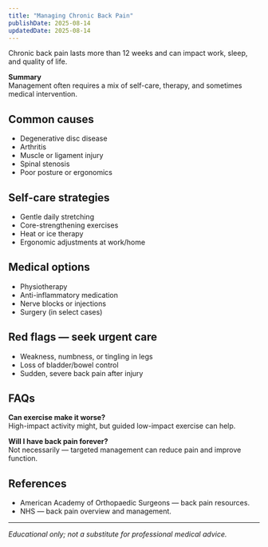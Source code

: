 ```yaml
---
title: "Managing Chronic Back Pain"
publishDate: 2025-08-14
updatedDate: 2025-08-14
---
```


Chronic back pain lasts more than 12 weeks and can impact work, sleep, and quality of life.

**Summary**  
Management often requires a mix of self-care, therapy, and sometimes medical intervention.

## Common causes

- Degenerative disc disease  
- Arthritis  
- Muscle or ligament injury  
- Spinal stenosis  
- Poor posture or ergonomics

## Self-care strategies

- Gentle daily stretching  
- Core-strengthening exercises  
- Heat or ice therapy  
- Ergonomic adjustments at work/home

## Medical options

- Physiotherapy  
- Anti-inflammatory medication  
- Nerve blocks or injections  
- Surgery (in select cases)

## Red flags — seek urgent care

- Weakness, numbness, or tingling in legs  
- Loss of bladder/bowel control  
- Sudden, severe back pain after injury

## FAQs

**Can exercise make it worse?**  
High-impact activity might, but guided low-impact exercise can help.

**Will I have back pain forever?**  
Not necessarily — targeted management can reduce pain and improve function.

## References

- American Academy of Orthopaedic Surgeons — back pain resources.  
- NHS — back pain overview and management.

---

*Educational only; not a substitute for professional medical advice.*
